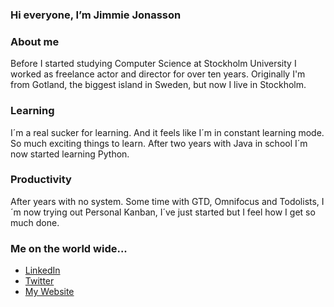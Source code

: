 ### Hi everyone, I’m Jimmie Jonasson

### About me
Before I started studying Computer Science at Stockholm University I worked as freelance actor and director for over ten years. Originally I'm from Gotland, the biggest island in Sweden, but now I live in Stockholm.

### Learning
I´m a real sucker for learning. And it feels like I´m in constant learning mode. So much exciting things to learn. 
After two years with Java in school I´m now started learning Python.

### Productivity
After years with no system. Some time with GTD, Omnifocus and Todolists, I´m now trying out Personal Kanban, I´ve just started but I feel how I get so much done.

### Me on the world wide...
- [LinkedIn](http://linkedin.com/in/jimmiejonasson) 
- [Twitter](http://twitter.com/jimmiejonasson)
- [My Website](https://www.jimmiejonasson.se/)



